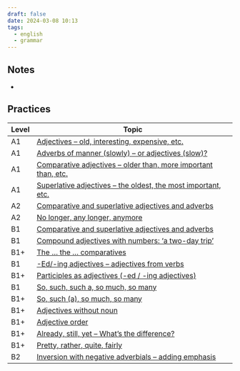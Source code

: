 ```yaml
---
draft: false
date: 2024-03-08 10:13
tags:
  - english
  - grammar
---
```


## Notes

- 

## Practices

|Level|Topic|
|-|-|
|A1 |[Adjectives – old, interesting, expensive, etc.](https://test-english.com/grammar-points/a1/adjectives/)  |
|A1 |[Adverbs of manner (slowly) – or adjectives (slow)?](https://test-english.com/grammar-points/a1/adverbs-manner/)  |
|A1 |[Comparative adjectives – older than, more important than, etc.](https://test-english.com/grammar-points/a1/comparative-adjectives/)  |
|A1 |[Superlative adjectives – the oldest, the most important, etc.](https://test-english.com/grammar-points/a1/superlative-adjectives/)  |
|A2 |[Comparative and superlative adjectives and adverbs](https://test-english.com/grammar-points/a2/comparative-superlative-adjectives-adverbs/)  |
|A2 |[No longer, any longer, anymore](https://test-english.com/grammar-points/a2/no-longer-any-longer-anymore/)  |
|B1 |[Comparative and superlative adjectives and adverbs](https://test-english.com/grammar-points/b1/comparative-superlative-adjectives-adverbs/)  |
|B1 |[Compound adjectives with numbers: ‘a two-day trip’](https://test-english.com/grammar-points/b1/compound-adjectives-with-numbers-a-two-day-trip/)  |
|B1+ |[The … the … comparatives](https://test-english.com/grammar-points/b1-b2/the-the-comparatives/)  |
|B1 |[-Ed/-ing adjectives – adjectives from verbs](https://test-english.com/grammar-points/b1/ed-ing-adjectives-adjectives-verbs/)  |
|B1+ |[Participles as adjectives (-ed / -ing adjectives)](https://test-english.com/grammar-points/b1-b2/participle-adjectives/)  |
|B1 |[So, such, such a, so much, so many](https://test-english.com/grammar-points/b1/so-such-such-a-so-much-so-many/)  |
|B1+ |[So, such (a), so much, so many](https://test-english.com/grammar-points/b1-b2/so-such-a-so-much-so-many/)  |
|B1+ |[Adjectives without noun](https://test-english.com/grammar-points/b1-b2/adjectives-without-noun/)  |
|B1+ |[Adjective order](https://test-english.com/grammar-points/b1-b2/adjective-order/)  |
|B1+ |[Already, still, yet – What’s the difference?](https://test-english.com/grammar-points/b1-b2/already-still-yet-whats-the-difference/)  |
|B1+ |[Pretty, rather, quite, fairly](https://test-english.com/grammar-points/b1-b2/pretty-rather-quite-fairly-intensifiers/)  |
|B2 |[Inversion with negative adverbials – adding emphasis](https://test-english.com/grammar-points/b2/inversion-negative-adverbials/)|
